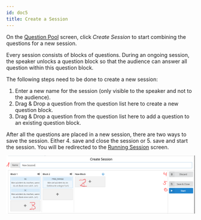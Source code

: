 ```yaml
---
id: doc5
title: Create a Session
---
```


On the [Question Pool](doc4.md) screen, click _Create Session_ to start combining the questions for a new session.

Every session consists of blocks of questions. During an ongoing session, the speaker unlocks a question block so that the audience can answer all question within this question block.

The following steps need to be done to create a new session:

1. Enter a new name for the session (only visible to the speaker and not to the audience).
2. Drag & Drop a question from the question list here to create a new question block.
3. Drag & Drop a question from the question list here to add a question to an existing question block.

After all the questions are placed in a new session, there are two ways to save the session. Either
4. save and close the session or
5. save and start the session. You will be redirected to the [Running Session](doc7.md) screen.

![Create a Session](assets/create_session.png)
